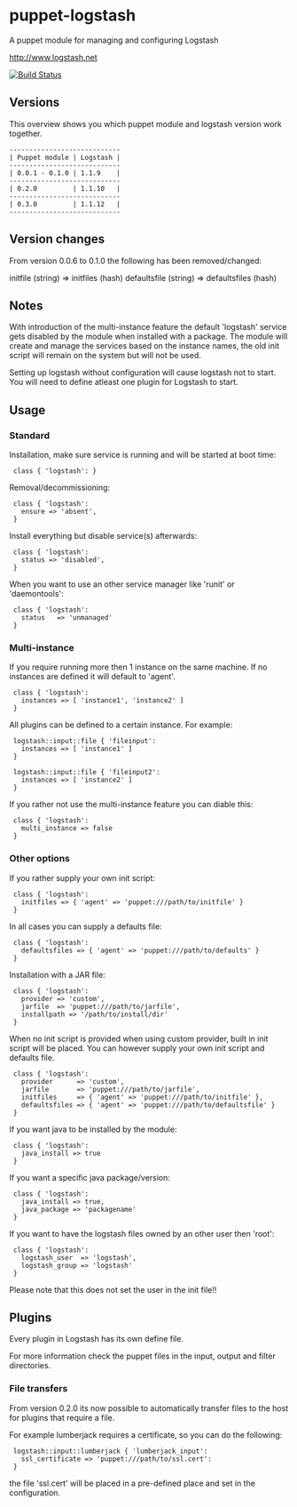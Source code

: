# puppet-logstash

A puppet module for managing and configuring Logstash

http://www.logstash.net

[![Build Status](https://travis-ci.org/electrical/puppet-logstash.png?branch=master)](https://travis-ci.org/electrical/puppet-logstash)

## Versions

This overview shows you which puppet module and logstash version work together.

    ----------------------------
    | Puppet module | Logstash |
    ----------------------------
    | 0.0.1 - 0.1.0 | 1.1.9    |
    ----------------------------
    | 0.2.0         | 1.1.10   |
    ----------------------------
    | 0.3.0         | 1.1.12   |
    ----------------------------

## Version changes

From version 0.0.6 to 0.1.0 the following has been removed/changed:

initfile (string)     => initfiles (hash)
defaultsfile (string) => defaultsfiles (hash)

## Notes

With introduction of the multi-instance feature the default 'logstash' service gets disabled by the module when installed with a package.
The module will create and manage the services based on the instance names, the old init script will remain on the system but will not be used.


Setting up logstash without configuration will cause logstash not to start.
You will need to define atleast one plugin for Logstash to start.


## Usage

### Standard

Installation, make sure service is running and will be started at boot time:

     class { 'logstash': }

Removal/decommissioning:

     class { 'logstash':
       ensure => 'absent',
     }

Install everything but disable service(s) afterwards:

     class { 'logstash':
       status => 'disabled',
     }

When you want to use an other service manager like 'runit' or 'daemontools':

     class { 'logstash':
       status   => 'unmanaged'
     }

### Multi-instance

If you require running more then 1 instance on the same machine.
If no instances are defined it will default to 'agent'.

     class { 'logstash':
       instances => [ 'instance1', 'instance2' ]
     }

All plugins can be defined to a certain instance. For example:

     logstash::input::file { 'fileinput':
       instances => [ 'instance1' ]
     }

     logstash::input::file { 'fileinput2':
       instances => [ 'instance2' ]
     }

If you rather not use the multi-instance feature you can diable this:

     class { 'logstash':
       multi_instance => false
     }

### Other options

If you rather supply your own init script:

     class { 'logstash':
       initfiles => { 'agent' => 'puppet:///path/to/initfile' }
     }

In all cases you can supply a defaults file:

     class { 'logstash':
       defaultsfiles => { 'agent' => 'puppet:///path/to/defaults' }
     }

Installation with a JAR file:

     class { 'logstash':
       provider => 'custom',
       jarfile  => 'puppet:///path/to/jarfile',
       installpath => '/path/to/install/dir'
     }

When no init script is provided when using custom provider, built in init script will be placed.
You can however supply your own init script and defaults file.

     class { 'logstash':
       provider      => 'custom',
       jarfile       => 'puppet:///path/to/jarfile',
       initfiles     => { 'agent' => 'puppet:///path/to/initfile' },
       defaultsfiles => { 'agent' => 'puppet:///path/to/defaultsfile' }
     }

If you want java to be installed by the module:

     class { 'logstash':
       java_install => true
     }

If you want a specific java package/version:

     class { 'logstash':
       java_install => true,
       java_package => 'packagename'
     }

If you want to have the logstash files owned by an other user then 'root':

     class { 'logstash':
       logstash_user  => 'logstash',
       logstash_group => 'logstash'
     }

Please note that this does not set the user in the init file!!

## Plugins

Every plugin in Logstash has its own define file.

For more information check the puppet files in the input, output and filter directories.


### File transfers

From version 0.2.0 its now possible to automatically transfer files to the host for plugins that require a file.

For example lumberjack requires a certificate, so you can do the following:

     logstash::input::lumberjack { 'lumberjack_input':
       ssl_certificate => 'puppet:///path/to/ssl.cert':
     }

the file 'ssl.cert' will be placed in a pre-defined place and set in the configuration.


